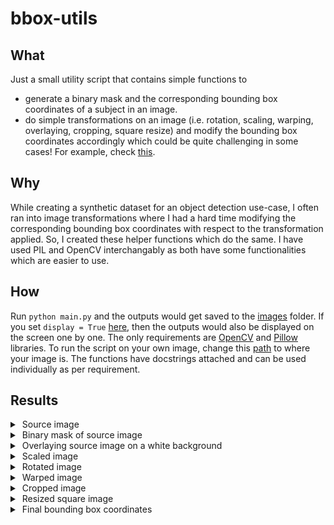 # bbox-utils

## What
Just a small utility script that contains simple functions to
- generate a binary mask and the corresponding bounding box coordinates of a subject in an image.
- do simple transformations on an image (i.e. rotation, scaling, warping, overlaying, cropping, square resize) and modify the bounding box coordinates accordingly which could be quite challenging in some cases! For example, check [this](https://github.com/007prateekd/bbox-utils/blob/16d930da01371b558213cbf6255b4af6c8a69511/main.py#L140-L145).

## Why
While creating a synthetic dataset for an object detection use-case, I often ran into image transformations where I had a hard time modifying the corresponding bounding box coordinates with respect to the transformation applied. So, I created these helper functions which do the same. I have used PIL and OpenCV interchangably as both have some functionalities which are easier to use.

## How
Run `python main.py` and the outputs would get saved to the [images](images) folder. If you set `display = True` [here](https://github.com/007prateekd/bbox-utils/blob/364de3cbf08a46219830aa5acd83b6e3c21db483/main.py#L283), then the outputs would also be displayed on the screen one by one. The only requirements are [OpenCV](https://pypi.org/project/opencv-python/) and [Pillow](https://pypi.org/project/Pillow/) libraries. To run the script on your own image, change this [path](https://github.com/007prateekd/bbox-utils/blob/279254da1a493803d2157de4c1cfa9190b8eb7f7/main.py#L221) to where your image is. The functions have docstrings attached and can be used individually as per requirement.

## Results
<details>
<summary>&nbspSource image</summary>
<img src=images/sample.jpg>
</details>
<details>
<summary>&nbspBinary mask of source image</summary>
<img src=images/mask.jpg>
</details>
<details>
<summary>&nbspOverlaying source image on a white background</summary>
<img src=images/overlayed.jpg>
</details>
<details>
<summary>&nbspScaled image</summary>
<img src=images/scaled.jpg>
</details>
<details>
<summary>&nbspRotated image</summary>
<img src=images/rotated.jpg>
</details>
<details>
<summary>&nbspWarped image</summary>
<img src=images/warped.jpg>
</details>
<details>
<summary>&nbspCropped image</summary>
<img src=images/cropped.jpg>
</details>
<details>
<summary>&nbspResized square image</summary>
<img src=images/resized.jpg>
</details>
<details>
<summary>&nbspFinal bounding box coordinates</summary>
<img src=images/bounding_box.jpg>
</details>